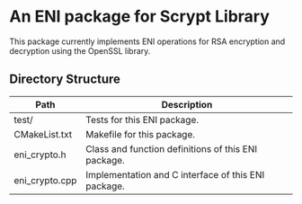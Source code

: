 An ENI package for Scrypt Library
=========================================

This package currently implements ENI operations for RSA encryption and
decryption using the OpenSSL library.

## Directory Structure

| Path            | Description                                          |
| --------------- | ---------------------------------------------------- |
| test/           | Tests for this ENI package.                          |
| CMakeList.txt   | Makefile for this package.                           |
| eni\_crypto.h   | Class and function definitions of this ENI package.  |
| eni\_crypto.cpp | Implementation and C interface of this ENI package.  |
